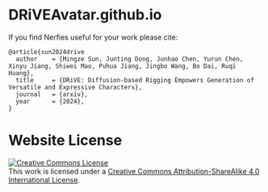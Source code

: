# DRiVEAvatar.github.io

If you find Nerfies useful for your work please cite:
```
@article{sun2024drive
  author    = {Mingze Sun, Junting Dong, Junhao Chen, Yurun Chen, Xinyu Jiang, Shiwei Mao, Puhua Jiang, Jingbo Wang, Bo Dai, Ruqi Huang},
  title     = {DRiVE: Diffusion-based Rigging Empowers Generation of Versatile and Expressive Characters},
  journal   = {arxiv},
  year      = {2024},
}
```

# Website License
<a rel="license" href="http://creativecommons.org/licenses/by-sa/4.0/"><img alt="Creative Commons License" style="border-width:0" src="https://i.creativecommons.org/l/by-sa/4.0/88x31.png" /></a><br />This work is licensed under a <a rel="license" href="http://creativecommons.org/licenses/by-sa/4.0/">Creative Commons Attribution-ShareAlike 4.0 International License</a>.
